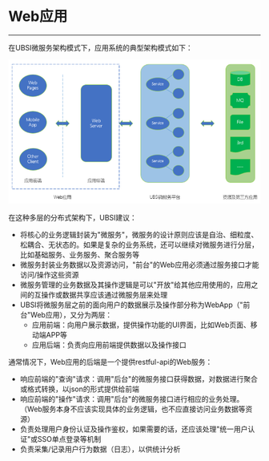 # Web应用

---

在UBSI微服务架构模式下，应用系统的典型架构模式如下：

![](webapp.png)



在这种多层的分布式架构下，UBSI建议：

* 将核心的业务逻辑封装为"微服务"，微服务的设计原则应该是自治、细粒度、松耦合、无状态的。如果是复杂的业务系统，还可以继续对微服务进行分层，比如基础服务、业务服务、聚合服务等
* 微服务封装业务数据以及资源访问，"前台"的Web应用必须通过服务接口才能访问/操作这些资源
* 微服务管理的业务数据及其操作逻辑是可以"开放"给其他应用使用的，应用之间的互操作或数据共享应该通过微服务层来处理
* UBSI将微服务层之前的面向用户的数据展示及操作部分称为WebApp（"前台"Web应用），又分为两层：
  * 应用前端：向用户展示数据，提供操作功能的UI界面，比如Web页面、移动端APP等
  * 应用后端：负责向应用前端提供数据以及操作接口



通常情况下，Web应用的后端是一个提供restful-api的Web服务：

* 响应前端的"查询"请求：调用"后台"的微服务接口获得数据，对数据进行聚合或格式转换，以json的形式提供给前端
* 响应前端的"操作"请求：调用"后台"的微服务接口进行相应的业务处理。（Web服务本身不应该实现具体的业务逻辑，也不应直接访问业务数据等资源）
* 负责处理用户身份认证及操作鉴权，如果需要的话，还应该处理"统一用户认证"或SSO单点登录等机制
* 负责采集/记录用户行为数据（日志），以供统计分析



